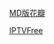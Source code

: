


[MD版花瓣](https://github.com/LiCola/huabanDemo)  

[IPTVFree](https://github.com/michelelacorte/IPTVFree)  



